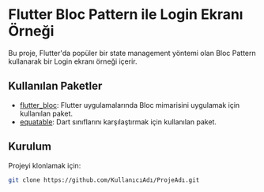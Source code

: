 # Flutter Bloc Pattern ile Login Ekranı Örneği

Bu proje, Flutter'da popüler bir state management yöntemi olan Bloc Pattern kullanarak bir Login ekranı örneği içerir.

## Kullanılan Paketler

- [flutter_bloc](https://pub.dev/packages/flutter_bloc): Flutter uygulamalarında Bloc mimarisini uygulamak için kullanılan paket.
- [equatable](https://pub.dev/packages/equatable): Dart sınıflarını karşılaştırmak için kullanılan paket.

## Kurulum

Projeyi klonlamak için:

```bash
git clone https://github.com/KullanıcıAdı/ProjeAdı.git